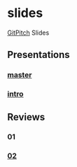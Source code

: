 # slides
[GitPitch](https://github.com/gitpitch/gitpitch#what-is-gitpitch) Slides

## Presentations

### [master](http://gitpitch.com/open-prevo/slides/master)

### [intro](http://gitpitch.com/open-prevo/slides/intro)

## Reviews

### 01

### [02](http://gitpitch.com/open-prevo/slides/review-02)
